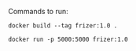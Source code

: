 Commands to run: 
```
docker build --tag frizer:1.0 .
```
```
docker run -p 5000:5000 frizer:1.0
```
